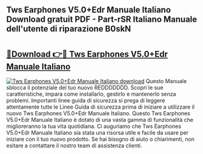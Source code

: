 ## Tws Earphones V5.0+Edr Manuale Italiano Download gratuit PDF - Part-rSR Italiano Manuale dell'utente di riparazione B0skN

# <h2><a href="http://dfdxzp.blite.top/?on=Tws+Earphones+V5.0%2bEdr+Manuale+Italiano">🔗Download 👉🔴 Tws Earphones V5.0+Edr Manuale Italiano</a></h2>

[![Tws Earphones V5.0+Edr Manuale Italiano download](https://i.imgur.com/lujVjoI.png)](http://dfdxzp.blite.top/?on=Tws+Earphones+V5.0%2bEdr+Manuale+Italiano)
Questo Manuale sblocca il potenziale del tuo nuovo REDDDDDDD. Scopri le sue caratteristiche, impara come installarlo, gestirlo e mantenerlo senza problemi. Importanti linee guida di sicurezza si prega di leggere attentamente tutte le Linee Guida di sicurezza prima di iniziare a utilizzare il nuovo Tws Earphones V5.0+Edr Manuale Italiano. Questo Tws Earphones V5.0+Edr Manuale Italiano è dotato di una vasta gamma di funzionalità che miglioreranno la tua vita quotidiana. Ci auguriamo che Tws Earphones V5.0+Edr Manuale Italiano sia stata una risorsa utile e facile da usare per iniziare con il tuo nuovo prodotto. Se hai bisogno di aiuto o chiarimenti, non esitare a contattare il nostro team di assistenza clienti.
